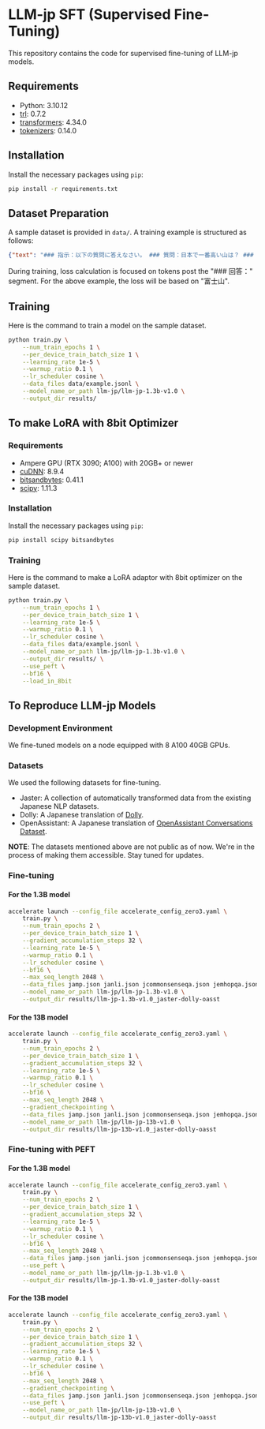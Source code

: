 # LLM-jp SFT (Supervised Fine-Tuning)

This repository contains the code for supervised fine-tuning of LLM-jp models.

## Requirements

- Python: 3.10.12
- [trl](https://huggingface.co/docs/trl/index): 0.7.2
- [transformers](https://huggingface.co/docs/transformers/index): 4.34.0
- [tokenizers](https://huggingface.co/docs/tokenizers/index): 0.14.0

## Installation

Install the necessary packages using `pip`:

```bash
pip install -r requirements.txt
```

## Dataset Preparation

A sample dataset is provided in `data/`. A training example is structured as follows:

```json
{"text": "### 指示：以下の質問に答えなさい。 ### 質問：日本で一番高い山は？ ### 回答：富士山"}
```

During training, loss calculation is focused on tokens post the "### 回答：" segment. For the above example, the loss will be based on "富士山".

## Training

Here is the command to train a model on the sample dataset.

```bash
python train.py \
    --num_train_epochs 1 \
    --per_device_train_batch_size 1 \
    --learning_rate 1e-5 \
    --warmup_ratio 0.1 \
    --lr_scheduler cosine \
    --data_files data/example.jsonl \
    --model_name_or_path llm-jp/llm-jp-1.3b-v1.0 \
    --output_dir results/
```

## To make LoRA with 8bit Optimizer

### Requirements

- Ampere GPU (RTX 3090; A100) with 20GB+ or newer 
- [cuDNN](https://developer.nvidia.com/cudnn): 8.9.4
- [bitsandbytes](https://huggingface.co/docs/tokenizers/index): 0.41.1
- [scipy](https://scipy.org/): 1.11.3

### Installation

Install the necessary packages using `pip`:

```bash
pip install scipy bitsandbytes
```
### Training

Here is the command to make a LoRA adaptor with 8bit optimizer on the sample dataset.

```bash
python train.py \
    --num_train_epochs 1 \
    --per_device_train_batch_size 1 \
    --learning_rate 1e-5 \
    --warmup_ratio 0.1 \
    --lr_scheduler cosine \
    --data_files data/example.jsonl \
    --model_name_or_path llm-jp/llm-jp-1.3b-v1.0 \
    --output_dir results/ \
    --use_peft \
    --bf16 \
    --load_in_8bit
```

## To Reproduce LLM-jp Models

### Development Environment

We fine-tuned models on a node equipped with 8 A100 40GB GPUs.

### Datasets

We used the following datasets for fine-tuning.

- Jaster: A collection of automatically transformed data from the existing Japanese NLP datasets.
- Dolly: A Japanese translation of [Dolly](https://huggingface.co/datasets/databricks/databricks-dolly-15k).
- OpenAssistant: A Japanese translation of [OpenAssistant Conversations Dataset](https://huggingface.co/datasets/OpenAssistant/oasst1).

**NOTE**: The datasets mentioned above are not public as of now. We're in the process of making them accessible. Stay tuned for updates.

### Fine-tuning

#### For the 1.3B model

```bash
accelerate launch --config_file accelerate_config_zero3.yaml \
    train.py \
    --num_train_epochs 2 \
    --per_device_train_batch_size 1 \
    --gradient_accumulation_steps 32 \
    --learning_rate 1e-5 \
    --warmup_ratio 0.1 \
    --lr_scheduler cosine \
    --bf16 \
    --max_seq_length 2048 \
    --data_files jamp.json janli.json jcommonsenseqa.json jemhopqa.json jnli.json jsem.json jsick.json jsquad.json jsts.json niilc.json dolly_deepl.json oasst_deepl.json \
    --model_name_or_path llm-jp/llm-jp-1.3b-v1.0 \
    --output_dir results/llm-jp-1.3b-v1.0_jaster-dolly-oasst
```

#### For the 13B model

```bash
accelerate launch --config_file accelerate_config_zero3.yaml \
    train.py \
    --num_train_epochs 2 \
    --per_device_train_batch_size 1 \
    --gradient_accumulation_steps 32 \
    --learning_rate 1e-5 \
    --warmup_ratio 0.1 \
    --lr_scheduler cosine \
    --bf16 \
    --max_seq_length 2048 \
    --gradient_checkpointing \
    --data_files jamp.json janli.json jcommonsenseqa.json jemhopqa.json jnli.json jsem.json jsick.json jsquad.json jsts.json niilc.json dolly_deepl.json oasst_deepl.json \
    --model_name_or_path llm-jp/llm-jp-13b-v1.0 \
    --output_dir results/llm-jp-13b-v1.0_jaster-dolly-oasst
```

### Fine-tuning with PEFT

#### For the 1.3B model

```bash
accelerate launch --config_file accelerate_config_zero3.yaml \
    train.py \
    --num_train_epochs 2 \
    --per_device_train_batch_size 1 \
    --gradient_accumulation_steps 32 \
    --learning_rate 1e-5 \
    --warmup_ratio 0.1 \
    --lr_scheduler cosine \
    --bf16 \
    --max_seq_length 2048 \
    --data_files jamp.json janli.json jcommonsenseqa.json jemhopqa.json jnli.json jsem.json jsick.json jsquad.json jsts.json niilc.json dolly_deepl.json oasst_deepl.json \
    --use_peft \
    --model_name_or_path llm-jp/llm-jp-1.3b-v1.0 \
    --output_dir results/llm-jp-1.3b-v1.0_jaster-dolly-oasst
```

#### For the 13B model

```bash
accelerate launch --config_file accelerate_config_zero3.yaml \
    train.py \
    --num_train_epochs 2 \
    --per_device_train_batch_size 1 \
    --gradient_accumulation_steps 32 \
    --learning_rate 1e-5 \
    --warmup_ratio 0.1 \
    --lr_scheduler cosine \
    --bf16 \
    --max_seq_length 2048 \
    --gradient_checkpointing \
    --data_files jamp.json janli.json jcommonsenseqa.json jemhopqa.json jnli.json jsem.json jsick.json jsquad.json jsts.json niilc.json dolly_deepl.json oasst_deepl.json \
    --use_peft \
    --model_name_or_path llm-jp/llm-jp-13b-v1.0 \
    --output_dir results/llm-jp-13b-v1.0_jaster-dolly-oasst
```

